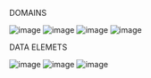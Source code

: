 
DOMAINS

![image](https://github.com/atakanady/SAPRAP_Manage/assets/79115077/a83984f2-521b-400d-a7bc-d1380c9248e8)
![image](https://github.com/atakanady/SAPRAP_Manage/assets/79115077/1ba9ae76-2ad8-4c54-a003-ce1ea563e512)
![image](https://github.com/atakanady/SAPRAP_Manage/assets/79115077/0a4d882a-7e95-44ba-8dfe-b8c210ff6ec2)
![image](https://github.com/atakanady/SAPRAP_Manage/assets/79115077/b2fdca70-8b63-489a-8620-57fcc0ce2162)


DATA ELEMETS

![image](https://github.com/atakanady/SAPRAP_Manage/assets/79115077/c8095080-232d-4b12-a9cc-7519d8a80f62)
![image](https://github.com/atakanady/SAPRAP_Manage/assets/79115077/0f627aa9-f218-4987-a1fb-16e95a4cdc0f)
![image](https://github.com/atakanady/SAPRAP_Manage/assets/79115077/caf6a5dd-dc3e-40c8-8ef3-923ee3b9696d)





